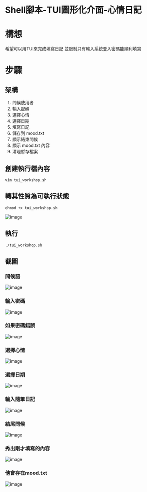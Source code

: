 # Shell腳本-TUI圖形化介面-心情日記
# 構想
希望可以用TUI來完成填寫日記
並限制只有輸入系統登入密碼能順利填寫

# 步驟
## 架構
1. 問候使用者
2. 輸入密碼
3. 選擇心情
4. 選擇日期
5. 填寫日記
6. 儲存到 mood.txt
7. 顯示結束問候
8. 顯示 mood.txt 內容
9. 清理暫存檔案

## 創建執行檔內容
```
vim tui_workshop.sh
```
## 轉其性質為可執行狀態
```
chmod +x tui_workshop.sh
```
![image](https://github.com/user-attachments/assets/36e56ab6-0b65-4172-a965-5e04e12ba658)

## 執行
```
./tui_workshop.sh
```
## 截圖
### 問候語
![image](https://github.com/user-attachments/assets/011ea26a-569c-4bfc-b07c-670fe8238031)

### 輸入密碼
![image](https://github.com/user-attachments/assets/34846609-96ac-4049-a8e8-69d2afafc03d)

### 如果密碼錯誤
![image](https://github.com/user-attachments/assets/d82be118-1373-4d4c-bc46-707617e02b76)

### 選擇心情
![image](https://github.com/user-attachments/assets/7532fd3b-5d28-413d-8633-0667111c4d0a)

### 選擇日期
![image](https://github.com/user-attachments/assets/18e23ec1-fafb-4399-811f-f21206838672)

### 輸入隨筆日記
![image](https://github.com/user-attachments/assets/5c6ff5a5-b03b-418a-87ba-381fd253e719)

### 結尾問候
![image](https://github.com/user-attachments/assets/994d4d47-1801-43f7-baa1-2bdb8dcd3c4c)

### 秀出剛才填寫的內容
![image](https://github.com/user-attachments/assets/17683239-eb24-482a-aeb9-659a7b16e479)

### 他會存在mood.txt
![image](https://github.com/user-attachments/assets/742221bc-8b72-4b62-aefb-df9f913f4418)
